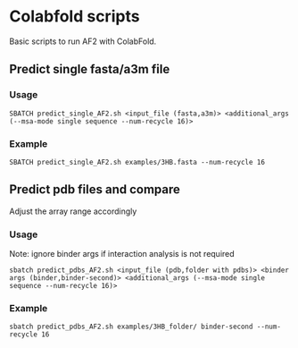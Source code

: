 # Colabfold scripts
Basic scripts to run AF2 with ColabFold.

## Predict single fasta/a3m file
### Usage
``` 
SBATCH predict_single_AF2.sh <input_file (fasta,a3m)> <additional_args (--msa-mode single sequence --num-recycle 16)>
``` 

### Example
``` 
SBATCH predict_single_AF2.sh examples/3HB.fasta --num-recycle 16
``` 

## Predict pdb files and compare
Adjust the array range accordingly
### Usage
Note: ignore binder args if interaction analysis is not required
``` 
sbatch predict_pdbs_AF2.sh <input_file (pdb,folder with pdbs)> <binder args (binder,binder-second)> <additional_args (--msa-mode single sequence --num-recycle 16)>
``` 

### Example
``` 
sbatch predict_pdbs_AF2.sh examples/3HB_folder/ binder-second --num-recycle 16
``` 